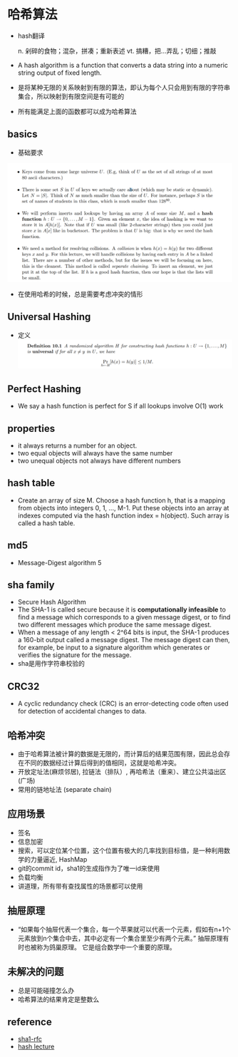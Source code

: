 # 哈希算法
* hash翻译
    
    n. 剁碎的食物；混杂，拼凑；重新表述
    vt. 搞糟，把…弄乱；切细；推敲
* A hash algorithm is a function that converts a data string into a numeric string output of fixed length. 
* 是将某种无限的关系映射到有限的算法，即认为每个人只会用到有限的字符串集合，所以映射到有限空间是有可能的
* 所有能满足上面的函数都可以成为哈希算法

## basics
* 基础要求

![basic](./assets/20201012220340.png)
* 在使用哈希的时候，总是需要考虑冲突的情形

## Universal Hashing
* 定义
![定义](./assets/20201012220633.png)

## Perfect Hashing
* We say a hash function is perfect for S if all lookups involve O(1) work

## properties
* it always returns a number for an object.
* two equal objects will always have the same number
* two unequal objects not always have different numbers

## hash table 
* Create an array of size M. Choose a hash function h, that is a mapping from objects into integers 0, 1, ..., M-1. Put these objects into an array at indexes computed via the hash function index = h(object). Such array is called a hash table.

## md5 
*  Message-Digest algorithm 5

## sha family
* Secure Hash Algorithm
* The SHA-1 is called secure because it is **computationally infeasible** to find a message which corresponds to a given message digest, or to find two different messages which produce the same message digest.
* When a message of any length < 2^64 bits is input, the SHA-1 produces a 160-bit output called a message digest.  The message digest can then, for example, be input to a signature algorithm which generates or verifies the signature for the message. 
* sha是用作字符串校验的

## CRC32 
* A cyclic redundancy check (CRC) is an error-detecting code often used for detection of accidental changes to data. 

## 哈希冲突
* 由于哈希算法被计算的数据是无限的，而计算后的结果范围有限，因此总会存在不同的数据经过计算后得到的值相同，这就是哈希冲突。
* 开放定址法(麻烦邻居),  拉链法（排队）, 再哈希法（重来）、建立公共溢出区(广场)
* 常用的链地址法 (separate chain)

## 应用场景
* 签名 
* 信息加密
* 搜索，可以定位某个位置，这个位置有极大的几率找到目标值，是一种利用数学的力量逼近, HashMap
* git的commit id，sha1的生成指作为了唯一id来使用
* 负载均衡
* 讲道理，所有带有查找属性的场景都可以使用

## 抽屉原理
* “如果每个抽屉代表一个集合，每一个苹果就可以代表一个元素，假如有n+1个元素放到n个集合中去，其中必定有一个集合里至少有两个元素。” 抽屉原理有时也被称为鸽巢原理。 它是组合数学中一个重要的原理。


## 未解决的问题
* 总是可能碰撞怎么办
* 哈希算法的结果肯定是整数么

## reference 
* [sha1-rfc](https://tools.ietf.org/html/rfc3174)
* [hash lecture](https://www.cs.cmu.edu/~avrim/451f11/lectures/lect1004.pdf)